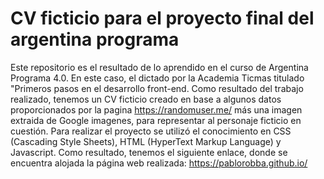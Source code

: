 # CV ficticio para el proyecto final del argentina programa
Este repositorio es el resultado de lo aprendido en el curso de Argentina Programa 4.0. En este caso, el dictado por la Academia Ticmas titulado "Primeros pasos en el desarrollo front-end. Como resultado del trabajo realizado, tenemos un CV ficticio creado en base a algunos datos proporcionados por la pagina https://randomuser.me/ más una imagen extraida de Google imagenes, para representar al personaje ficticio en cuestión. Para realizar el proyecto se utilizó el conocimiento en CSS (Cascading Style Sheets), HTML (HyperText Markup Language) y Javascript.
Como resultado, tenemos el siguiente enlace, donde se encuentra alojada la página web realizada: https://pablorobba.github.io/

